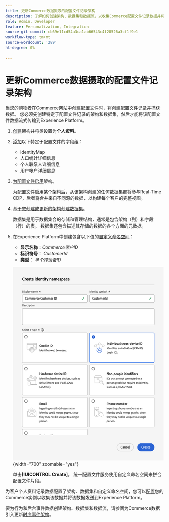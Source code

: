 ```yaml
---
title: 更新Commerce数据摄取的配置文件记录架构
description: 了解如何创建架构、数据集和数据流，以收集Commerce配置文件记录数据并将其发送到Experience Platform。
role: Admin, Developer
feature: Personalization, Integration
source-git-commit: cb69e11cd54a3ca1ab66543c4f28526a3cf1f9e1
workflow-type: tm+mt
source-wordcount: '289'
ht-degree: 0%

---
```


# 更新Commerce数据摄取的配置文件记录架构

当您的购物者在Commerce网站中创建配置文件时，将创建配置文件记录并捕获数据。 您必须先创建特定于配置文件记录的架构和数据集，然后才能将该配置文件数据流式传输到Experience Platform。

1. [创建](https://experienceleague.adobe.com/en/docs/experience-platform/xdm/ui/resources/schemas)架构并将类设置为&#x200B;**个人资料**。

1. [添加](https://experienceleague.adobe.com/en/docs/experience-platform/xdm/ui/resources/schemas)以下特定于配置文件的字段组：

   - identityMap
   - 人口统计详细信息
   - 个人联系人详细信息
   - 用户帐户详细信息

1. [为配置文件启用](https://experienceleague.adobe.com/en/docs/experience-platform/xdm/ui/resources/schemas)架构。

   为配置文件启用某个架构后，从该架构创建的任何数据集都将参与Real-Time CDP，后者将合并来自不同源的数据，以构建每个客户的完整视图。

1. [基于您创建或更新的架构创建数据集](https://experienceleague.adobe.com/en/docs/platform-learn/implement-mobile-sdk/experience-cloud/platform)。

   数据集是用于数据集合的存储和管理结构，通常是包含架构（列）和字段（行）的表。 数据集还包含描述其存储的数据的各个方面的元数据。

1. 在Experience Platform中创建包含以下值的[自定义命名空间](https://experienceleague.adobe.com/en/docs/experience-platform/identity/features/namespaces#create-namespaces)：

   - **显示名称**：_Commerce客户ID_
   - **标识符号**： _CustomerId_
   - **类型**： _单个跨设备ID_

   ![创建自定义命名空间](assets/custom-namespace.png){width="700" zoomable="yes"}

   单击&#x200B;**[!UICONTROL Create]**。 统一配置文件服务使用自定义命名空间来拼合配置文件片段。

为客户个人资料记录数据配置了架构、数据集和自定义命名空间，您可以[配置](connect-data.md#data-collection)您的Commerce实例以收集该数据并将该数据发送到Experience Platform。

要为行为和后台事件数据创建架构、数据集和数据流，请参阅为Commerce数据引入更新[时序事件架构](update-xdm.md)。
